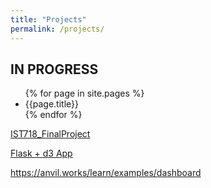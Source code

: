 ```yaml
---
title: "Projects"
permalink: /projects/
---
```


## IN PROGRESS

<ul>
    {% for page in site.pages %}
    <li>{{page.title}}</li>
    {% endfor %} 
</ul>

[IST718_FinalProject](https://danielcaraway.github.io/support_material/IST718_FinalProject.md)

[Flask + d3 App](https://ist718031230.herokuapp.com/)

https://anvil.works/learn/examples/dashboard

